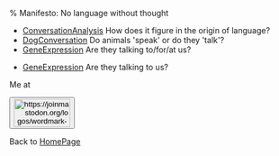 % Manifesto: No language without thought

- [ConversationAnalysis](ConversationAnalysis.html) How does it figure in the origin of language?
- [DogConversation](DogConversation.html) Do animals 'speak' or do they 'talk'?
- [GeneExpression](GeneExpression.html) Are they talking to/for/at us?

* [GeneExpression](GeneExpression.html) Are they talking to us? 

Me at
<form action='https://mastodon.sdf.org/@drbean'>
<button type='submit' class='btn'>
<img src='./mastodon.svg'
alt='https://joinmastodon.org/logos/wordmark-black-text.svg'
style='width:100px;height:50px'/>
</button></form>

Back to [HomePage](HomePage.html)
